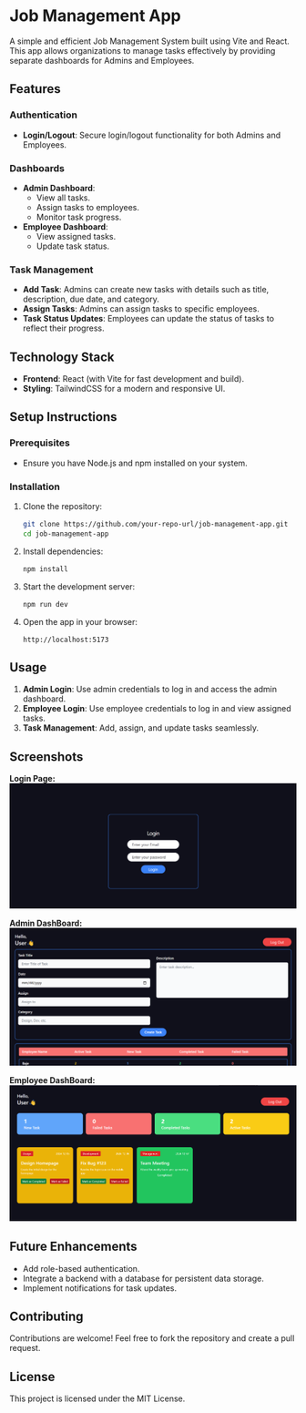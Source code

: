 # Job Management App

A simple and efficient Job Management System built using Vite and React. This app allows organizations to manage tasks effectively by providing separate dashboards for Admins and Employees.

## Features

### Authentication
- **Login/Logout**: Secure login/logout functionality for both Admins and Employees.

### Dashboards
- **Admin Dashboard**:
  - View all tasks.
  - Assign tasks to employees.
  - Monitor task progress.
- **Employee Dashboard**:
  - View assigned tasks.
  - Update task status.

### Task Management
- **Add Task**: Admins can create new tasks with details such as title, description, due date, and category.
- **Assign Tasks**: Admins can assign tasks to specific employees.
- **Task Status Updates**: Employees can update the status of tasks to reflect their progress.

## Technology Stack
- **Frontend**: React (with Vite for fast development and build).
- **Styling**: TailwindCSS for a modern and responsive UI.

## Setup Instructions

### Prerequisites
- Ensure you have Node.js and npm installed on your system.

### Installation
1. Clone the repository:
   ```bash
   git clone https://github.com/your-repo-url/job-management-app.git
   cd job-management-app
   ```

2. Install dependencies:
   ```bash
   npm install
   ```

3. Start the development server:
   ```bash
   npm run dev
   ```

4. Open the app in your browser:
   ```
   http://localhost:5173
   ```

## Usage
1. **Admin Login**: Use admin credentials to log in and access the admin dashboard.
2. **Employee Login**: Use employee credentials to log in and view assigned tasks.
3. **Task Management**: Add, assign, and update tasks seamlessly.

## Screenshots
**Login Page:**
![Alt text](src/assets/LoginPage.png)

**Admin DashBoard:**
![Alt text](src/assets/AdminDashboard.png)

**Employee DashBoard:**
![Alt text](src/assets/EmployeeDashboard.png)

## Future Enhancements
- Add role-based authentication.
- Integrate a backend with a database for persistent data storage.
- Implement notifications for task updates.

## Contributing
Contributions are welcome! Feel free to fork the repository and create a pull request.

## License
This project is licensed under the MIT License.
